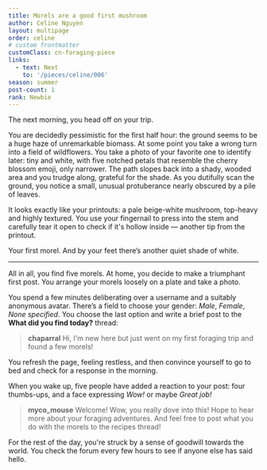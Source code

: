 ```yaml
---
title: Morels are a good first mushroom
author: Celine Nguyen
layout: multipage
order: celine
# custom frontmatter
customClass: cn-foraging-piece
links:
  - text: Next
    to: '/pieces/celine/006'
season: summer
post-count: 1
rank: Newbie
---
```


The next morning, you head off on your trip.

You are decidedly pessimistic for the first half hour: the ground seems to be a huge haze of unremarkable biomass. At some point you take a wrong turn into a field of wildflowers. You take a photo of your favorite one to identify later: tiny and white, with five notched petals that resemble the cherry blossom emoji, only narrower. The path slopes back into a shady, wooded area and you trudge along, grateful for the shade. As you dutifully scan the ground, you notice a small, unusual protuberance nearly obscured by a pile of leaves.

It looks exactly like your printouts: a pale beige-white mushroom, top-heavy and highly textured. You use your fingernail to press into the stem and carefully tear it open to check if it's hollow inside — another tip from the printout.

Your first morel. And by your feet there’s another quiet shade of white.

---

All in all, you find five morels. At home, you decide to make a triumphant first post. You arrange your morels loosely on a plate and take a photo.

You spend a few minutes deliberating over a username and a suitably anonymous avatar. There’s a field to choose your gender: *Male*, *Female*, *None specified*. You choose the last option and write a brief post to the **What did you find today?** thread:

> **chaparral** Hi, I'm new here but just went on my first foraging trip and found a few morels!

You refresh the page, feeling restless, and then convince yourself to go to bed and check for a response in the morning.

When you wake up, five people have added a reaction to your post: four thumbs-ups, and a face expressing *Wow!* or maybe *Great job!*

> **myco_mouse** Welcome! Wow, you really dove into this! Hope to hear more about your foraging adventures. And feel free to post what you do with the morels to the recipes thread!

For the rest of the day, you're struck by a sense of goodwill towards the world. You check the forum every few hours to see if anyone else has said hello.
